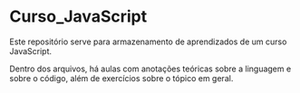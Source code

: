 # Curso_JavaScript
Este repositório serve para armazenamento de aprendizados de um curso JavaScript.

Dentro dos arquivos, há aulas com anotações teóricas sobre a linguagem e sobre o código, além de exercícios sobre o tópico em geral.
